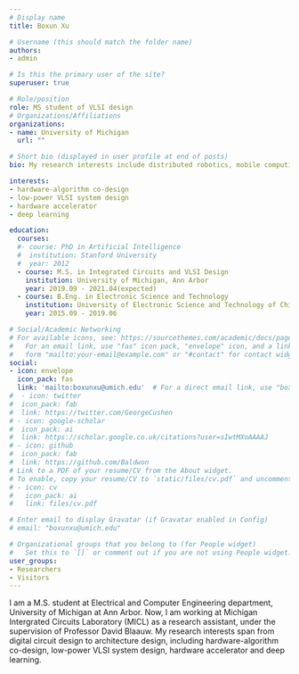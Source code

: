 ```yaml
---
# Display name
title: Boxun Xu

# Username (this should match the folder name)
authors:
- admin

# Is this the primary user of the site?
superuser: true

# Role/position
role: MS student of VLSI design
# Organizations/Affiliations
organizations:
- name: University of Michigan
  url: ""

# Short bio (displayed in user profile at end of posts)
bio: My research interests include distributed robotics, mobile computing and programmable matter.

interests:
- hardware-algorithm co-design
- low-power VLSI system design
- hardware accelerator
- deep learning

education:
  courses:
  #- course: PhD in Artificial Intelligence
  #  institution: Stanford University
  #  year: 2012
  - course: M.S. in Integrated Circuits and VLSI Design
    institution: University of Michigan, Ann Arbor
    year: 2019.09 - 2021.04(expected)
  - course: B.Eng. in Electronic Science and Technology
    institution: University of Electronic Science and Technology of China
    year: 2015.09 - 2019.06

# Social/Academic Networking
# For available icons, see: https://sourcethemes.com/academic/docs/page-builder/#icons
#   For an email link, use "fas" icon pack, "envelope" icon, and a link in the
#   form "mailto:your-email@example.com" or "#contact" for contact widget.
social:
- icon: envelope
  icon_pack: fas
  link: 'mailto:boxunxu@umich.edu'  # For a direct email link, use "boxunxu@outlook.com".
#  - icon: twitter
#  icon_pack: fab
#  link: https://twitter.com/GeorgeCushen
# - icon: google-scholar
#  icon_pack: ai
#  link: https://scholar.google.co.uk/citations?user=sIwtMXoAAAAJ
# - icon: github
#  icon_pack: fab
#  link: https://github.com/Baldwon
# Link to a PDF of your resume/CV from the About widget.
# To enable, copy your resume/CV to `static/files/cv.pdf` and uncomment the lines below.
# - icon: cv
#   icon_pack: ai
#   link: files/cv.pdf

# Enter email to display Gravatar (if Gravatar enabled in Config)
# email: "boxunxu@umich.edu"

# Organizational groups that you belong to (for People widget)
#   Set this to `[]` or comment out if you are not using People widget.
user_groups:
- Researchers
- Visitors
---
```


I am a M.S. student at Electrical and Computer Engineering department, University of Michigan at Ann Arbor. Now, I am working at Michigan Intergrated Circuits Laboratory (MICL) as a research assistant, under the supervision of Professor David Blaauw. My research interests span from digital circuit design to architecture design, including hardware-algorithm co-design, low-power VLSI system design, hardware accelerator and deep learning.
